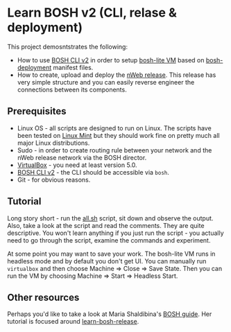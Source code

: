 # Learn BOSH v2 (CLI, relase & deployment)

This project demosntstrates the following:

* How to use [BOSH CLI v2](https://bosh.io/docs/cli-v2.html) in order to setup [bosh-lite VM](https://github.com/cloudfoundry/bosh-deployment/blob/master/docs/bosh-lite-on-vbox.md) based on [bosh-deployment](https://github.com/cloudfoundry/bosh-deployment) manifest files.
* How to create, upload and deploy the [nWeb release](https://github.com/ivandavidov/nweb-release). This release has very simple structure and you can easily reverse engineer the connections between its components.

## Prerequisites

* Linux OS - all scripts are designed to run on Linux. The scripts have been tested on [Linux Mint](http://linuxmint.com) but they should work fine on pretty much all major Linux distributions.
* Sudo - in order to create routing rule between your network and the nWeb release network via the BOSH director.
* [VirtualBox](https://virtualbox.org) - you need at least version 5.0.
* [BOSH CLI v2](https://bosh.io/docs/cli-v2.html#install) - the CLI should be accessible via ``bosh``.
* Git - for obvious reasons.

## Tutorial

Long story short - run the [all.sh](https://github.com/ivandavidov/learn-bosh2/blob/master/all.sh) script, sit down and observe the output. Also, take a look at the script and read the comments. They are quite descriptive. You won't learn anything if you just run the script - you actually need to go through the script, examine the commands and experiment.

At some point you may want to save your work. The bosh-lite VM runs in headless mode and by default you don't get UI. You can manually run ``virtualbox`` and then choose Machine => Close => Save State. Then you can run the VM by choosing Machine => Start => Headless Start.

## Other resources

Perhaps you'd like to take a look at Maria Shaldibina's [BOSH guide](http://mariash.github.io/learn-bosh/). Her tutorial is focused around [learn-bosh-release](https://github.com/mariash/learn-bosh-release).
